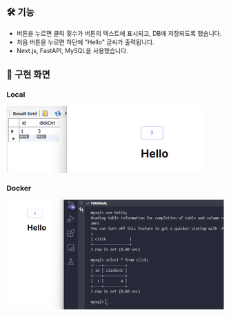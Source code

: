 ## 🛠 기능
- 버튼을 누르면 클릭 횟수가 버튼의 텍스트에 표시되고, DB에 저장되도록 했습니다.
- 처음 버튼을 누르면 하단에 "Hello" 글씨가 출력됩니다.
- Next.js, FastAPI, MySQL을 사용했습니다.

## 🚀 구현 화면 
### Local 
![구현 화면](assets/local.png)
### Docker
![구현 화면](assets/docker.png)